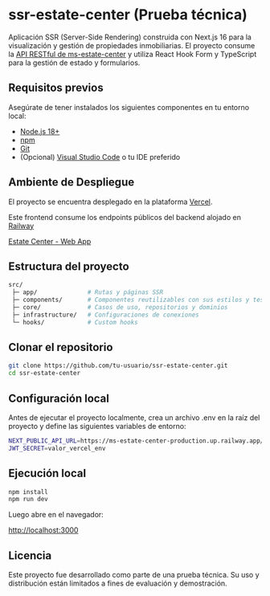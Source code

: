 # ssr-estate-center (Prueba técnica)

Aplicación SSR (Server-Side Rendering) construida con Next.js 16 para la visualización y gestión de propiedades inmobiliarias.
El proyecto consume la [API RESTful de ms-estate-center](https://ms-estate-center-production.up.railway.app/api) y utiliza React Hook Form y TypeScript para la gestión de estado y formularios.

## Requisitos previos

Asegúrate de tener instalados los siguientes componentes en tu entorno local:

- [Node.js 18+](https://nodejs.org/)
- [npm](https://www.npmjs.com/)
- [Git](https://git-scm.com/)
- (Opcional) [Visual Studio Code](https://code.visualstudio.com/) o tu IDE preferido

## Ambiente de Despliegue

El proyecto se encuentra desplegado en la plataforma [Vercel](https://vercel.com).

Este frontend consume los endpoints públicos del backend alojado en [Railway](https://railway.com)

[Estate Center - Web App](https://ssr-estate-center.vercel.app/)

## Estructura del proyecto

```bash
src/
 ├─ app/              # Rutas y páginas SSR
 ├─ components/       # Componentes reutilizables con sus estilos y tests
 ├─ core/             # Casos de uso, repositorios y dominios
 ├─ infrastructure/   # Configuraciones de conexiones
 └─ hooks/            # Custom hooks
```

## Clonar el repositorio

```bash
git clone https://github.com/tu-usuario/ssr-estate-center.git
cd ssr-estate-center 
```

## Configuración local

Antes de ejecutar el proyecto localmente, crea un archivo .env en la raíz del proyecto y define las siguientes variables de entorno:

```bash
NEXT_PUBLIC_API_URL=https://ms-estate-center-production.up.railway.app/api
JWT_SECRET=valor_vercel_env
```

## Ejecución local

```bash
npm install
npm run dev
```

Luego abre en el navegador:

[http://localhost:3000](http://localhost:3000)

## Licencia

Este proyecto fue desarrollado como parte de una prueba técnica.
Su uso y distribución están limitados a fines de evaluación y demostración.